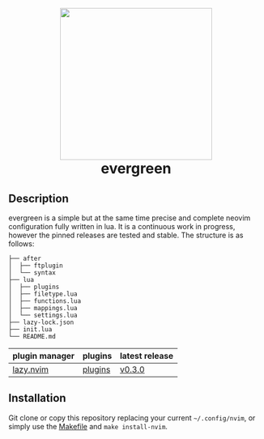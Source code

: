 <h1 align="center">
  <br>
  <img src="https://user-images.githubusercontent.com/15387611/210538715-2d537b97-8093-4436-8ed4-5f6e76a75459.png" width="300">
  <br>
  evergreen
  <br>
</h1>

## Description

evergreen is a simple but at the same time precise and complete neovim configuration fully written in lua. It is a continuous work in progress, however the pinned releases are tested and stable. The structure is as follows:

```
├── after
│  ├── ftplugin
│  └── syntax
├── lua
│  ├── plugins
│  ├── filetype.lua
│  ├── functions.lua
│  ├── mappings.lua
│  └── settings.lua
├── lazy-lock.json
├── init.lua
└── README.md
```

| plugin manager                                  | plugins                                                                                                                     | latest release                                                            |
| :---------------------------------------------- | :-------------------------------------------------------------------------------------------------------------------------- | :------------------------------------------------------------------------ |
| [lazy.nvim](https://github.com/folke/lazy.nvim) | [plugins](https://github.com/gennaro-tedesco/dotfiles/blob/51602e9e1dec7d13160baad2586c0ee4e408d4ff/nvim/init.lua#L35-L287) | [v0.3.0](https://github.com/gennaro-tedesco/dotfiles/releases/tag/v0.3.0) |

## Installation

Git clone or copy this repository replacing your current `~/.config/nvim`, or simply use the [Makefile](https://github.com/gennaro-tedesco/dotfiles/blob/51602e9e1dec7d13160baad2586c0ee4e408d4ff/Makefile#L11) and `make install-nvim`.
